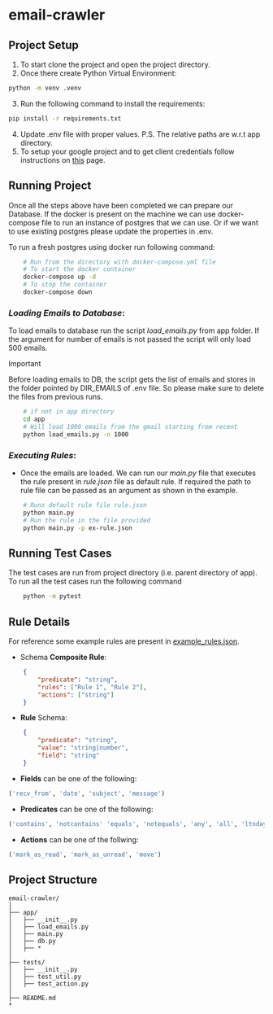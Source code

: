 # email-crawler

## Project Setup
1. To start clone the project and open the project directory.
2. Once there create Python Virtual Environment: 
```bash 
python -m venv .venv
```
3. Run the following command to install the requirements:
```bash
pip install -r requirements.txt
```
4. Update .env file with proper values. P.S. The relative paths are w.r.t app directory.
5. To setup your google project and to get client credentials follow instructions on [this](https://developers.google.com/gmail/api/quickstart/python) page.

## Running Project
Once all the steps above have been completed we can prepare our Database. If the docker is present on the machine we can use docker-compose file to run an instance of postgres that we can use. Or if we want to use existing postgres please update the properties in .env.

To run a fresh postgres using docker run following command:
```bash
    # Run from the directory with docker-compose.yml file
    # To start the docker container
    docker-compose up -d
    # To stop the container
    docker-compose down
```

### *Loading Emails to Database*: 
To load emails to database run the script *load_emails.py* from app folder. If the argument for number of emails is not passed the script will only load 500 emails.
> [!IMPORTANT]
> Before loading emails to DB, the script gets the list of emails and stores in the folder pointed by DIR_EMAILS of .env file. So please make sure to delete the files from previous runs.

```bash
    # if not in app directory
    cd app
    # Will load 1000 emails from the gmail starting from recent
    python load_emails.py -n 1000
```
### *Executing Rules*:
- Once the emails are loaded. We can run our *main.py* file that executes the rule present in *rule.json* file as default rule. If required the path to rule file can be passed as an argument as shown in the example.
```bash
    # Runs default rule file rule.json
    python main.py
    # Run the rule in the file provided
    python main.py -p ex-rule.json
```

## Running Test Cases
The test cases are run from project directory (i.e. parent directory of app). To run all the test cases run the following command
```bash
    python -m pytest
```

## Rule Details
For reference some example rules are present in [example_rules.json](./app/example_rules.json).
- Schema **Composite Rule**:
```json
    {
        "predicate": "string",
        "rules": ["Rule 1", "Rule 2"],
        "actions": ["string"]
    }
```
- **Rule** Schema:
```json
    {
        "predicate": "string",
        "value": "string|number",
        "field": "string"
    }
```
- **Fields** can be one of the following:
```python
('recv_from', 'date', 'subject', 'message')
```
- **Predicates** can be one of the following:
```python
('contains', 'notcontains' 'equals', 'notequals', 'any', 'all', 'ltndays', 'gtndays')
```
- **Actions** can be one of the follwing: 
```python
('mark_as_read', 'mark_as_unread', 'move')
```

## Project Structure
```
email-crawler/
│
├── app/
│   ├── __init__.py
│   ├── load_emails.py
│   ├── main.py
│   ├── db.py
│   ├── *
│
├── tests/
│   ├── __init__.py
│   ├── test_util.py
│   ├── test_action.py
│
├── README.md
*
```